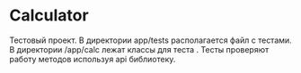 # Calculator
Тестовый проект.
В директории app/tests располагается файл с тестами.
В директории /app/calc лежат классы для теста .
Тесты проверяют работу методов используя api библиотеку.

